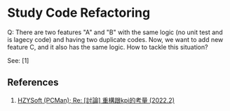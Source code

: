 # Study Code Refactoring

Q: There are two features "A" and "B" with the same logic (no unit test and is lagecy code) and having two duplicate codes. Now, we want to add new feature C, and it also has the same logic. How to tackle this situation?

See: [1]

## References

1. [HZYSoft (PCMan); Re: [討論] 重構跟kpi的考量 (2022.2)](https://www.ptt.cc/bbs/Soft_Job/M.1645890217.A.B0F.html)
